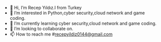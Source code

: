 - 👋 Hi, I’m Recep Yıldız.I from Turkey
- 👀 I’m interested in Python,cyber security,cloud network and game coding.
- 🌱 I’m currently learning cyber security,cloud network and game coding.
- 💞️ I’m looking to collaborate on.
- 📫 How to reach me #recepyildiz0144@gmail.com
